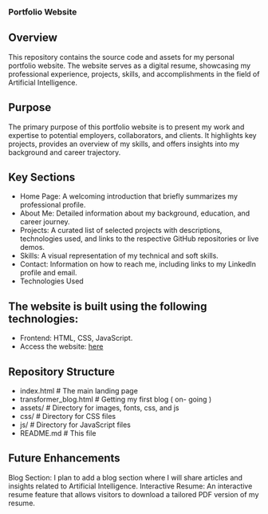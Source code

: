 ### Portfolio Website 


## Overview

This repository contains the source code and assets for my personal portfolio website. The website serves as a digital resume, showcasing my professional experience, projects, skills, and accomplishments in the field of Artificial Intelligence.

## Purpose

The primary purpose of this portfolio website is to present my work and expertise to potential employers, collaborators, and clients. It highlights key projects, provides an overview of my skills, and offers insights into my background and career trajectory.

## Key Sections

- Home Page: A welcoming introduction that briefly summarizes my professional profile.
- About Me: Detailed information about my background, education, and career journey.
- Projects: A curated list of selected projects with descriptions, technologies used, and links to the respective GitHub repositories or live demos.
- Skills: A visual representation of my technical and soft skills.
- Contact: Information on how to reach me, including links to my LinkedIn profile and email.
- Technologies Used

## The website is built using the following technologies:

- Frontend: HTML, CSS, JavaScript.
- Access the website: [here](https://shakyaanjil.github.io/shakyanjil.github.io/)

## Repository Structure

- index.html            # The main landing page
- transformer_blog.html # Getting my first blog ( on- going )
- assets/               # Directory for images, fonts, css, and js
- css/                  # Directory for CSS files
- js/                   # Directory for JavaScript files
- README.md             # This file

## Future Enhancements

Blog Section: I plan to add a blog section where I will share articles and insights related to Artificial Intelligence.
Interactive Resume: An interactive resume feature that allows visitors to download a tailored PDF version of my resume.
